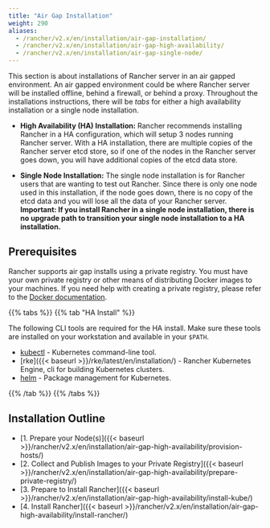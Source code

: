 ```yaml
---
title: "Air Gap Installation"
weight: 290
aliases:
  - /rancher/v2.x/en/installation/air-gap-installation/
  - /rancher/v2.x/en/installation/air-gap-high-availability/
  - /rancher/v2.x/en/installation/air-gap-single-node/
---
```


This section is about installations of Rancher server in an air gapped environment. An air gapped environment could be where Rancher server will be installed offline, behind a firewall, or behind a proxy. Throughout the installations instructions, there will be _tabs_ for either a high availability installation or a single node installation.

* **High Availability (HA) Installation:** Rancher recommends installing Rancher in a HA configuration, which will setup 3 nodes running Rancher server. With a HA installation, there are multiple copies of the Rancher server etcd store, so if one of the nodes in the Rancher server goes down, you will have additional copies of the etcd data store.

* **Single Node Installation:** The single node installation is for Rancher users that are wanting to test out Rancher. Since there is only one node used in this installation, if the node goes down, there is no copy of the etcd data and you will lose all the data of your Rancher server. **Important: If you install Rancher in a single node installation, there is no upgrade path to transition your single node installation to a HA installation.**

## Prerequisites

Rancher supports air gap installs using a private registry. You must have your own private registry or other means of distributing Docker images to your machines. If you need help with creating a private registry, please refer to the [Docker documentation](https://docs.docker.com/registry/).

{{% tabs %}}
{{% tab "HA Install" %}}

The following CLI tools are required for the HA install. Make sure these tools are installed on your workstation and available in your `$PATH`.

* [kubectl](https://kubernetes.io/docs/tasks/tools/install-kubectl/#install-kubectl) - Kubernetes command-line tool.
* [rke]({{< baseurl >}}/rke/latest/en/installation/) - Rancher Kubernetes Engine, cli for building Kubernetes clusters.
* [helm](https://docs.helm.sh/using_helm/#installing-helm) - Package management for Kubernetes.

{{% /tab %}}
{{% /tabs %}}

## Installation Outline

- [1. Prepare your Node(s)]({{< baseurl >}}/rancher/v2.x/en/installation/air-gap-high-availability/provision-hosts/)
- [2. Collect and Publish Images to your Private Registry]({{< baseurl >}}/rancher/v2.x/en/installation/air-gap-high-availability/prepare-private-registry/)
- [3. Prepare to Install Rancher]({{< baseurl >}}/rancher/v2.x/en/installation/air-gap-high-availability/install-kube/)
- [4. Install Rancher]({{< baseurl >}}/rancher/v2.x/en/installation/air-gap-high-availability/install-rancher/)
